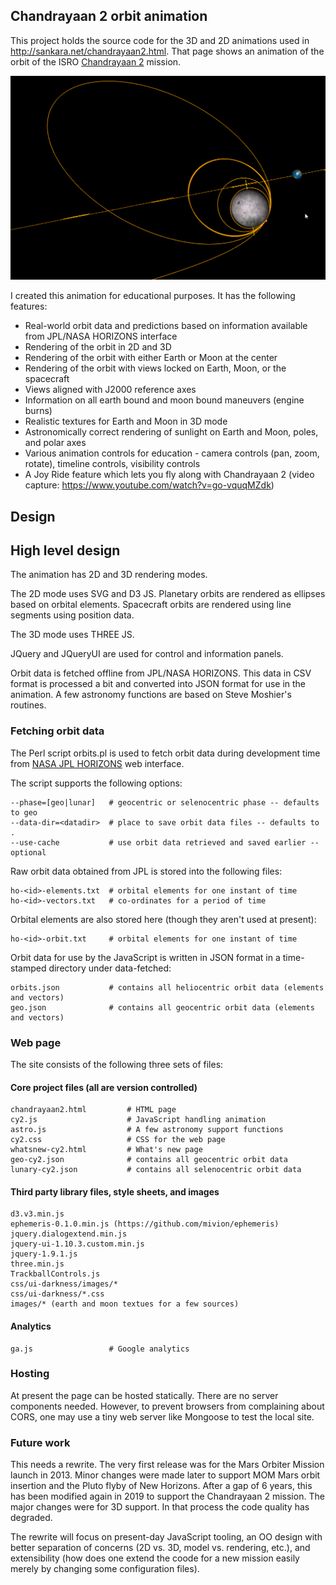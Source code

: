 
## Chandrayaan 2 orbit animation

This project holds the source code for the 3D and 2D animations used
in http://sankara.net/chandrayaan2.html. That page shows an animation
of the orbit of the ISRO <a href="http://www.isro.org/mars/home.aspx">
Chandrayaan 2</a> mission.

![Screenshot](/screenshots/chandrayaan2.png?raw=true)

I created this animation for educational purposes. It has the following features:

* Real-world orbit data and predictions based on information available from JPL/NASA HORIZONS interface
* Rendering of the orbit in 2D and 3D
* Rendering of the orbit with either Earth or Moon at the center
* Rendering of the orbit with views locked on Earth, Moon, or the spacecraft
* Views aligned with J2000 reference axes
* Information on all earth bound and moon bound maneuvers (engine burns)
* Realistic textures for Earth and Moon in 3D mode
* Astronomically correct rendering of sunlight on Earth and Moon, poles, and polar axes
* Various animation controls for education - camera controls (pan, zoom, rotate), timeline controls, visibility controls
* A Joy Ride feature which lets you fly along with Chandrayaan 2 (video capture: https://www.youtube.com/watch?v=go-vquqMZdk)
    
## Design

## High level design

The animation has 2D and 3D rendering modes. 

The 2D mode uses SVG and D3 JS. Planetary orbits are rendered as ellipses
based on orbital elements. Spacecraft orbits are rendered using line segments
using position data.

The 3D mode uses THREE JS.

JQuery and JQueryUI are used for control and information panels.

Orbit data is fetched offline from JPL/NASA HORIZONS.
This data in CSV format is processed a bit and converted into JSON format 
for use in the animation. A few astronomy functions are based on Steve Moshier's routines.

### Fetching orbit data

The Perl script orbits.pl is used to fetch orbit data during development time from
<a href="http://ssd.jpl.nasa.gov/?horizons">NASA JPL HORIZONS</a> web interface.

The script supports the following options:

    --phase=[geo|lunar]   # geocentric or selenocentric phase -- defaults to geo
    --data-dir=<datadir>  # place to save orbit data files -- defaults to .
    --use-cache           # use orbit data retrieved and saved earlier -- optional

Raw orbit data obtained from JPL is stored into the following files:

    ho-<id>-elements.txt  # orbital elements for one instant of time
    ho-<id>-vectors.txt   # co-ordinates for a period of time

Orbital elements are also stored here (though they aren't used at present):

    ho-<id>-orbit.txt     # orbital elements for one instant of time

Orbit data for use by the JavaScript is written in JSON format in a time-stamped directory under data-fetched:

    orbits.json           # contains all heliocentric orbit data (elements and vectors)
    geo.json              # contains all geocentric orbit data (elements and vectors)

### Web page

The site consists of the following three sets of files:

#### Core project files (all are version controlled)

    chandrayaan2.html         # HTML page
    cy2.js                    # JavaScript handling animation
    astro.js                  # A few astronomy support functions
    cy2.css                   # CSS for the web page
    whatsnew-cy2.html         # What's new page
    geo-cy2.json              # contains all geocentric orbit data
    lunary-cy2.json           # contains all selenocentric orbit data

#### Third party library files, style sheets, and images

    d3.v3.min.js
    ephemeris-0.1.0.min.js (https://github.com/mivion/ephemeris)
    jquery.dialogextend.min.js
    jquery-ui-1.10.3.custom.min.js
    jquery-1.9.1.js
    three.min.js
    TrackballControls.js
    css/ui-darkness/images/*
    css/ui-darkness/*.css
    images/* (earth and moon textues for a few sources)

#### Analytics

    ga.js                 # Google analytics

### Hosting

At present the page can be hosted statically. There are no server components needed.
However, to prevent browsers from complaining about CORS, one may use a tiny web server
like Mongoose to test the local site. 

### Future work

This needs a rewrite. The very first release was for the Mars Orbiter Mission launch in 2013. 
Minor changes were made later to support MOM Mars orbit insertion and the Pluto flyby of New Horizons.
After a gap of 6 years, this has been modified again in 2019 to support the Chandrayaan 2 mission. 
The major changes were for 3D support. In that process the code quality has degraded.

The rewrite will focus on present-day JavaScript tooling, an OO design with
better separation of concerns (2D vs. 3D, model vs. rendering, etc.), and extensibility
(how does one extend the coode for a new mission easily merely by changing some configuration files). 



